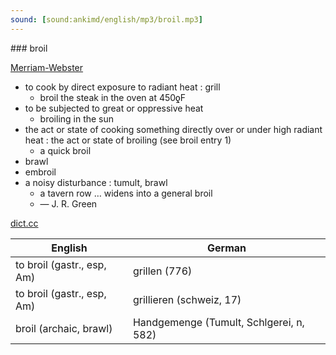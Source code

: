 ```yaml
---
sound: [sound:ankimd/english/mp3/broil.mp3]
---
```


\### broil

[Merriam-Webster](https://www.merriam-webster.com/dictionary/broil)

- to cook by direct exposure to radiant heat : grill
    - broil the steak in the oven at 450ƍF
- to be subjected to great or oppressive heat
    - broiling in the sun
- the act or state of cooking something directly over or under high radiant heat : the act or state of broiling (see broil entry 1)
    - a quick broil
- brawl
- embroil
- a noisy disturbance : tumult, brawl
    - a tavern row … widens into a general broil
    - — J. R. Green

[dict.cc](https://www.dict.cc/broil)

| English        | German       |
| -------------- | ------------ |
| to broil (gastr., esp, Am) | grillen (776) |
| to broil (gastr., esp, Am) | grillieren (schweiz, 17) |
| broil (archaic, brawl) | Handgemenge (Tumult, Schlgerei, n, 582) |
